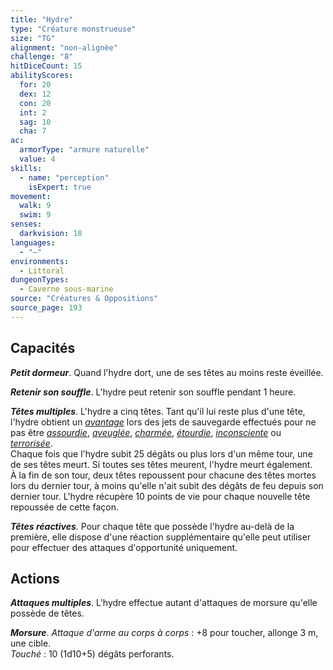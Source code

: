 ```yaml
---
title: "Hydre"
type: "Créature monstrueuse"
size: "TG"
alignment: "non-alignée"
challenge: "8"
hitDiceCount: 15
abilityScores:
  for: 20
  dex: 12
  con: 20
  int: 2
  sag: 10
  cha: 7
ac: 
  armorType: "armure naturelle"
  value: 4
skills: 
  - name: "perception"
    isExpert: true
movement: 
  walk: 9
  swim: 9
senses: 
  darkvision: 18
languages: 
  - "—"
environments:
  - Littoral
dungeonTypes:
  - Caverne sous-marine
source: "Créatures & Oppositions"
source_page: 193
---
```

## Capacités
_**Petit dormeur**_. Quand l'hydre dort, une de ses têtes au moins reste éveillée.

_**Retenir son souffle**_. L'hydre peut retenir son souffle pendant 1 heure.

_**Têtes multiples**_. L'hydre a cinq têtes. Tant qu'il lui reste plus d'une tête, l'hydre obtient un [_avantage_](/utiliser-les-caracteristiques/#avantage-et-desavantage) lors des jets de sauvegarde effectués pour ne pas être [_assourdie_](/gerer-la-sante-du-personnage/#assourdi), [_aveuglée_](/gerer-la-sante-du-personnage/#aveugle), [_charmée_](/gerer-la-sante-du-personnage/#charme), [_étourdie_](/gerer-la-sante-du-personnage/#etourdi), [_inconsciente_](/gerer-la-sante-du-personnage/#inconscient) ou [_terrorisée_](/gerer-la-sante-du-personnage/#terrorise).  
Chaque fois que l'hydre subit 25 dégâts ou plus lors d'un même tour, une de ses têtes meurt. Si toutes ses têtes meurent, l'hydre meurt également.  
À la fin de son tour, deux têtes repoussent pour chacune des têtes mortes lors du dernier tour, à moins qu'elle n'ait subit des dégâts de feu depuis son dernier tour. L'hydre récupère 10 points de vie pour chaque nouvelle tête repoussée de cette façon.

_**Têtes réactives**_. Pour chaque tête que possède l'hydre au-delà de la première, elle dispose d'une réaction supplémentaire qu'elle peut utiliser pour effectuer des attaques d'opportunité uniquement.

## Actions
_**Attaques multiples**_. L'hydre effectue autant d'attaques de morsure qu'elle possède de têtes.

_**Morsure**_. _Attaque d'arme au corps à corps_ : +8 pour toucher, allonge 3 m, une cible.  
_Touché_ : 10 (1d10+5) dégâts perforants.
